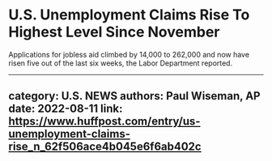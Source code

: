 # U.S. Unemployment Claims Rise To Highest Level Since November

Applications for jobless aid climbed by 14,000 to 262,000 and now have risen five out of the last six weeks, the Labor Department reported.

---
category: U.S. NEWS
authors: Paul Wiseman, AP
date: 2022-08-11
link: https://www.huffpost.com/entry/us-unemployment-claims-rise_n_62f506ace4b045e6f6ab402c
---
